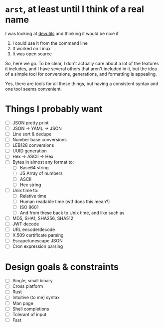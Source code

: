 # `arst`, at least until I think of a real name

I was looking at [devutils](devutils.com) and thinking it would be nice if

1. I could use it from the command line
2. It worked on Linux
3. It was open source

So, here we go. To be clear, I don't actually care about a lot of the features
it includes, and I have several others that aren't included in it, but the idea
of a simple tool for conversions, generations, and formatting is appealing.

Yes, there are tools for all these things, but having a consistent syntax and
one tool seems convenient.

# Things I probably want

- [ ] JSON pretty print
- [ ] JSON -> YAML -> JSON
- [ ] Line sort & dedupe
- [ ] Number base conversions
- [ ] LEB128 conversions
- [ ] UUID generation
- [ ] Hex -> ASCII -> Hex
- [ ] Bytes in almost any format to:
  - [ ] Base64 string
  - [ ] JS Array of numbers
  - [ ] ASCII
  - [ ] Hex string
- [ ] Unix time to:
    - [ ] Relative time
    - [ ] Human readable time (wtf does this mean?)
    - [ ] ISO 8601
    - [ ] And from these back to Unix time, and like such as
- [ ] MD5, SHA1, SHA256, SHA512
- [ ] JWT decode
- [ ] URL encode/decode
- [ ] X.509 certificate parsing
- [ ] Escape/unescape JSON
- [ ] Cron expression parsing

# Design goals & constraints

- [ ] Single, small binary
- [ ] Cross platform
- [ ] Rust
- [ ] Intuitive (to me) syntax
- [ ] Man page
- [ ] Shell completions
- [ ] Tolerant of input
- [ ] Fast
